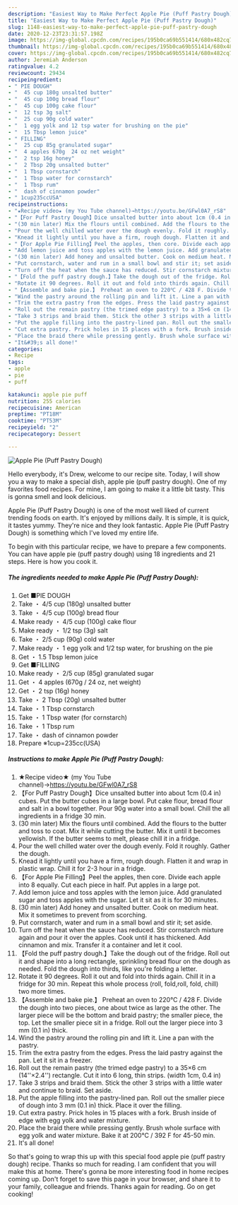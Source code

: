 ```yaml
---
description: "Easiest Way to Make Perfect Apple Pie (Puff Pastry Dough)"
title: "Easiest Way to Make Perfect Apple Pie (Puff Pastry Dough)"
slug: 1148-easiest-way-to-make-perfect-apple-pie-puff-pastry-dough
date: 2020-12-23T23:31:57.198Z
image: https://img-global.cpcdn.com/recipes/195b0ca69b551414/680x482cq70/apple-pie-puff-pastry-dough-recipe-main-photo.jpg
thumbnail: https://img-global.cpcdn.com/recipes/195b0ca69b551414/680x482cq70/apple-pie-puff-pastry-dough-recipe-main-photo.jpg
cover: https://img-global.cpcdn.com/recipes/195b0ca69b551414/680x482cq70/apple-pie-puff-pastry-dough-recipe-main-photo.jpg
author: Jeremiah Anderson
ratingvalue: 4.2
reviewcount: 29434
recipeingredient:
- " PIE DOUGH"
- "  45 cup 180g unsalted butter"
- "  45 cup 100g bread flour"
- "  45 cup 100g cake flour"
- "  12 tsp 3g salt"
- "  25 cup 90g cold water"
- "  1 egg yolk and 12 tsp water for brushing on the pie"
- "  15 Tbsp lemon juice"
- " FILLING"
- "  25 cup 85g granulated sugar"
- "  4 apples 670g  24 oz net weight"
- "  2 tsp 16g honey"
- "  2 Tbsp 20g unsalted butter"
- "  1 Tbsp cornstarch"
- "  1 Tbsp water for cornstarch"
- "  1 Tbsp rum"
- "  dash of cinnamon powder"
- " 1cup235ccUSA"
recipeinstructions:
- "★Recipe video★ (my You Tube channel)→https://youtu.be/GFwl0A7_rS8"
- "【For Puff Pastry Dough】Dice unsalted butter into about 1cm (0.4 in) cubes. Put the butter cubes in a large bowl. Put cake flour, bread flour and salt in a bowl together. Pour 90g water into a small bowl. Chill the all ingredients in a fridge 30 min."
- "(30 min later) Mix the flours until combined. Add the flours to the butter and toss to coat. Mix it while cutting the butter. Mix it until it becomes yellowish. If the butter seems to melt, please chill it in a fridge."
- "Pour the well chilled water over the dough evenly. Fold it roughly. Gather the dough."
- "Knead it lightly until you have a firm, rough dough. Flatten it and wrap in plastic wrap. Chill it for 2-3 hour in a fridge."
- "【For Apple Pie Filling】Peel the apples, then core. Divide each apple into 8 equally. Cut each piece in half. Put apples in a large pot."
- "Add lemon juice and toss apples with the lemon juice. Add granulated sugar and toss apples with the sugar. Let it sit as it is for 30 minutes."
- "(30 min later) Add honey and unsalted butter. Cook on medium heat. Mix it sometimes to prevent from scorching."
- "Put cornstarch, water and rum in a small bowl and stir it; set aside."
- "Turn off the heat when the sauce has reduced. Stir cornstarch mixture again and pour it over the apples. Cook until it has thickened. Add cinnamon and mix. Transfer it a container and let it cool."
- "【Fold the puff pastry dough.】Take the dough out of the fridge. Roll out it and shape into a long rectangle, sprinkling bread flour on the dough as needed. Fold the dough into thirds, like you&#39;re folding a letter."
- "Rotate it 90 degrees. Roll it out and fold into thirds again. Chill it in a fridge for 30 min. Repeat this whole process (roll, fold,roll, fold, chill) two more times."
- "【Assemble and bake pie.】 Preheat an oven to 220℃ / 428 F. Divide the dough into two pieces, one about twice as large as the other. The larger piece will be the bottom and braid pastry; the smaller piece, the top. Let the smaller piece sit in a fridge. Roll out the larger piece into 3 mm (0.1 in) thick."
- "Wind the pastry around the rolling pin and lift it. Line a pan with the pastry."
- "Trim the extra pastry from the edges. Press the laid pastry against the pan. Let it sit in a freezer."
- "Roll out the remain pastry (the trimed edge pastry) to a 35×6 cm (14&#39;&#39;×2.4&#39;&#39;) rectangle. Cut it into 6 long, thin strips. (width 1cm, 0.4 in)"
- "Take 3 strips and braid them. Stick the other 3 strips with a little water and continue to braid. Set aside."
- "Put the apple filling into the pastry-lined pan. Roll out the smaller piece of dough into 3 mm (0.1 in) thick. Place it over the filling."
- "Cut extra pastry. Prick holes in 15 places with a fork. Brush inside of edge with egg yolk and water mixture."
- "Place the braid there while pressing gently. Brush whole surface with egg yolk and water mixture. Bake it at 200℃ / 392 F for 45-50 min."
- "It&#39;s all done!"
categories:
- Recipe
tags:
- apple
- pie
- puff

katakunci: apple pie puff 
nutrition: 255 calories
recipecuisine: American
preptime: "PT18M"
cooktime: "PT53M"
recipeyield: "2"
recipecategory: Dessert

---
```



![Apple Pie (Puff Pastry Dough)](https://img-global.cpcdn.com/recipes/195b0ca69b551414/680x482cq70/apple-pie-puff-pastry-dough-recipe-main-photo.jpg)

Hello everybody, it's Drew, welcome to our recipe site. Today, I will show you a way to make a special dish, apple pie (puff pastry dough). One of my favorites food recipes. For mine, I am going to make it a little bit tasty. This is gonna smell and look delicious.

Apple Pie (Puff Pastry Dough) is one of the most well liked of current trending foods on earth. It's enjoyed by millions daily. It is simple, it is quick, it tastes yummy. They're nice and they look fantastic. Apple Pie (Puff Pastry Dough) is something which I've loved my entire life.




To begin with this particular recipe, we have to prepare a few components. You can have apple pie (puff pastry dough) using 18 ingredients and 21 steps. Here is how you cook it.

<!--inarticleads1-->

##### The ingredients needed to make Apple Pie (Puff Pastry Dough):

1. Get  ■PIE DOUGH
1. Take  ・ 4/5 cup (180g) unsalted butter
1. Take  ・ 4/5 cup (100g) bread flour
1. Make ready  ・ 4/5 cup (100g) cake flour
1. Make ready  ・ 1/2 tsp (3g) salt
1. Take  ・ 2/5 cup (90g) cold water
1. Make ready  ・ 1 egg yolk and 1/2 tsp water, for brushing on the pie
1. Get  ・ 1.5 Tbsp lemon juice
1. Get  ■FILLING
1. Make ready  ・ 2/5 cup (85g) granulated sugar
1. Get  ・ 4 apples (670g / 24 oz, net weight)
1. Get  ・ 2 tsp (16g) honey
1. Take  ・ 2 Tbsp (20g) unsalted butter
1. Take  ・ 1 Tbsp cornstarch
1. Take  ・ 1 Tbsp water (for cornstarch)
1. Take  ・ 1 Tbsp rum
1. Take  ・ dash of cinnamon powder
1. Prepare  ※1cup=235cc(USA)




<!--inarticleads2-->

##### Instructions to make Apple Pie (Puff Pastry Dough):

1. ★Recipe video★ (my You Tube channel)→https://youtu.be/GFwl0A7_rS8
1. 【For Puff Pastry Dough】Dice unsalted butter into about 1cm (0.4 in) cubes. Put the butter cubes in a large bowl. Put cake flour, bread flour and salt in a bowl together. Pour 90g water into a small bowl. Chill the all ingredients in a fridge 30 min.
1. (30 min later) Mix the flours until combined. Add the flours to the butter and toss to coat. Mix it while cutting the butter. Mix it until it becomes yellowish. If the butter seems to melt, please chill it in a fridge.
1. Pour the well chilled water over the dough evenly. Fold it roughly. Gather the dough.
1. Knead it lightly until you have a firm, rough dough. Flatten it and wrap in plastic wrap. Chill it for 2-3 hour in a fridge.
1. 【For Apple Pie Filling】Peel the apples, then core. Divide each apple into 8 equally. Cut each piece in half. Put apples in a large pot.
1. Add lemon juice and toss apples with the lemon juice. Add granulated sugar and toss apples with the sugar. Let it sit as it is for 30 minutes.
1. (30 min later) Add honey and unsalted butter. Cook on medium heat. Mix it sometimes to prevent from scorching.
1. Put cornstarch, water and rum in a small bowl and stir it; set aside.
1. Turn off the heat when the sauce has reduced. Stir cornstarch mixture again and pour it over the apples. Cook until it has thickened. Add cinnamon and mix. Transfer it a container and let it cool.
1. 【Fold the puff pastry dough.】Take the dough out of the fridge. Roll out it and shape into a long rectangle, sprinkling bread flour on the dough as needed. Fold the dough into thirds, like you&#39;re folding a letter.
1. Rotate it 90 degrees. Roll it out and fold into thirds again. Chill it in a fridge for 30 min. Repeat this whole process (roll, fold,roll, fold, chill) two more times.
1. 【Assemble and bake pie.】 Preheat an oven to 220℃ / 428 F. Divide the dough into two pieces, one about twice as large as the other. The larger piece will be the bottom and braid pastry; the smaller piece, the top. Let the smaller piece sit in a fridge. Roll out the larger piece into 3 mm (0.1 in) thick.
1. Wind the pastry around the rolling pin and lift it. Line a pan with the pastry.
1. Trim the extra pastry from the edges. Press the laid pastry against the pan. Let it sit in a freezer.
1. Roll out the remain pastry (the trimed edge pastry) to a 35×6 cm (14&#39;&#39;×2.4&#39;&#39;) rectangle. Cut it into 6 long, thin strips. (width 1cm, 0.4 in)
1. Take 3 strips and braid them. Stick the other 3 strips with a little water and continue to braid. Set aside.
1. Put the apple filling into the pastry-lined pan. Roll out the smaller piece of dough into 3 mm (0.1 in) thick. Place it over the filling.
1. Cut extra pastry. Prick holes in 15 places with a fork. Brush inside of edge with egg yolk and water mixture.
1. Place the braid there while pressing gently. Brush whole surface with egg yolk and water mixture. Bake it at 200℃ / 392 F for 45-50 min.
1. It&#39;s all done!




So that's going to wrap this up with this special food apple pie (puff pastry dough) recipe. Thanks so much for reading. I am confident that you will make this at home. There's gonna be more interesting food in home recipes coming up. Don't forget to save this page in your browser, and share it to your family, colleague and friends. Thanks again for reading. Go on get cooking!
